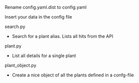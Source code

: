 Rename config.yaml.dist to config.yaml

Insert your data in the config file

search.py
- Search for a plant alias. Lists all hits from the API

plant.py
- List all details for a single plant

plant_object.py
- Create a nice object of all the plants defined in a confg-file

